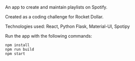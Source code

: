 An app to create and maintain playlists on Spotify.

Created as a coding challenge for Rocket Dollar.

Technologies used: React, Python Flask, Material-UI, Spotipy

Run the app with the following commands:
```
npm install
npm run build
npm start
```
